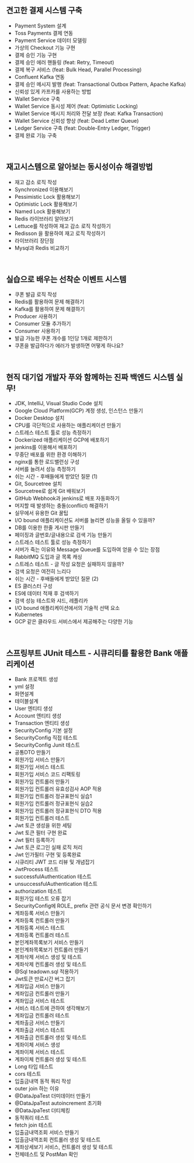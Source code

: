 ## 견고한 결제 시스템 구축
- Payment System 설계
- Toss Payments 결제 연동
- Payment Service 데이터 모델링
- 가상의 Checkout 기능 구현
- 결제 승인 기능 구현
- 결제 승인 에러 핸들링 (feat: Retry, Timeout)
- 결제 복구 서비스 (feat: Bulk Head, Parallel Processing)
- Confluent Kafka 연동
- 결제 승인 메시지 발행 (feat: Transactional Outbox Pattern, Apache Kafka)
- 신뢰성 있게 카프카를 사용하는 방법
- Wallet Service 구축
- Wallet Service 동시성 제어 (feat: Optimistic Locking)
- Wallet Service 메시지 처리와 전달 보장 (feat: Kafka Transaction)
- Wallet Service 신뢰성 향상 (feat: Dead Letter Queue)
- Ledger Service 구축 (feat: Double-Entry Ledger, Trigger)
- 결제 완료 기능 구축

<br>

## 재고시스템으로 알아보는 동시성이슈 해결방법
- 재고 감소 로직 작성
- Synchronized 이용해보기
- Pessimistic Lock 활용해보기
- Optimistic Lock 활용해보기
- Named Lock 활용해보기
- Redis 라이브러리 알아보기
- Lettuce를 작성하여 재고 감소 로직 작성하기
- Redisson 을 활용하여 재고 로직 작성하기
- 라이브러리 장단점
- Mysql과 Redis 비교하기

<br>

## 실습으로 배우는 선착순 이벤트 시스템
- 쿠폰 발급 로직 작성
- Redis를 활용하여 문제 해결하기
- Kafka를 활용하여 문제 해결하기
- Producer 사용하기
- Consumer 모듈 추가하기
- Consumer 사용하기
- 발급 가능한 쿠폰 개수를 1인당 1개로 제한하기
- 쿠폰을 발급하다가 에러가 발생하면 어떻게 하나요?

<br>

## 현직 대기업 개발자 푸와 함께하는 진짜 백엔드 시스템 실무!
- JDK, IntelliJ, Visual Studio Code 설치
- Google Cloud Platform(GCP) 계정 생성, 인스턴스 만들기
- Docker Desktop 설치
- CPU를 극단적으로 사용하는 애플리케이션 만들기
- 스트레스 테스트 툴로 성능 측정하기
- Dockerized 애플리케이션 GCP에 배포하기
- jenkins를 이용해서 배포하기
- 무중단 배포를 위한 환경 이해하기
- nginx를 통한 로드밸런싱 구성
- 서버를 늘려서 성능 측정하기
- 쉬는 시간 - 후배들에게 받았던 질문 (1)
- Git, Sourcetree 설치
- Sourcetree로 쉽게 Git 배워보기
- GitHub Webhook과 jenkins로 배포 자동화하기
- 머지할 때 발생하는 충돌(conflict) 해결하기
- 실무에서 유용한 Git 꿀팁
- I/O bound 애플리케이션도 서버를 늘리면 성능을 올릴 수 있을까?
- DB를 이용한 한줄 게시판 만들기
- 페이징과 글번호/글내용으로 검색 기능 만들기
- 스트레스 테스트 툴로 성능 측정하기
- 서버가 죽는 이유와 Message Queue를 도입하여 얻을 수 있는 장점
- RabbitMQ 도입과 글 목록 캐싱
- 스트레스 테스트 - 글 작성 요청은 실패하지 않을까?
- 검색 요청은 여전히 느리다
- 쉬는 시간 - 후배들에게 받았던 질문 (2)
- ES 클러스터 구성
- ES에 데이터 적재 후 검색하기
- 검색 성능 테스트와 샤드, 레플리카
- I/O bound 애플리케이션에서의 기술적 선택 요소
- Kubernetes
- GCP 같은 클라우드 서비스에서 제공해주는 다양한 기능

<br>

## 스프링부트 JUnit 테스트 - 시큐리티를 활용한 Bank 애플리케이션
- Bank 프로젝트 생성
- yml 설정
- 화면설계
- 테이블설계
- User 엔티티 생성
- Account 엔티티 생성
- Transaction 엔티티 생성
- SecurityConfig 기본 설정
- SecurityConfig 직접 테스트
- SecurityConfig Junit 테스트
- 공통DTO 만들기
- 회원가입 서비스 만들기
- 회원가입 서비스 테스트
- 회원가입 서비스 코드 리팩토링
- 회원가입 컨트롤러 만들기
- 회원가입 컨트롤러 유효성검사 AOP 적용
- 회원가입 컨트롤러 정규표현식 실습1
- 회원가입 컨트롤러 정규표현식 실습2
- 회원가입 컨트롤러 정규표현식 DTO 적용
- 회원가입 컨트롤러 테스트
- Jwt 토큰 생성을 위한 세팅
- Jwt 토큰 필터 구현 완료
- Jwt 필터 등록하기
- Jwt 토큰 로그인 실패 로직 처리
- Jwt 인가필터 구현 및 등록완료
- 시큐리티 JWT 코드 리뷰 및 개념잡기
- JwtProcess 테스트
- successfulAuthentication 테스트
- unsuccessfulAuthentication 테스트
- authorization 테스트
- 회원가입 테스트 오류 잡기
- SecurityConfig에 ROLE_ prefix 관련 공식 문서 변경 확인하기
- 계좌등록 서비스 만들기
- 계좌등록 컨트롤러 만들기
- 계좌등록 서비스 테스트
- 계좌등록 컨트롤러 테스트
- 본인계좌목록보기 서비스 만들기
- 본인계좌목록보기 컨트롤러 만들기
- 계좌삭제 서비스 생성 및 테스트
- 계좌삭제 컨트롤러 생성 및 테스트
- @Sql teadown.sql 적용하기
- Jwt토큰 만료시간 버그 잡기
- 계좌입금 서비스 만들기
- 계좌입금 컨트롤러 만들기
- 계좌입금 서비스 테스트
- 서비스 테스트에 관하여 생각해보기
- 계좌입금 컨트롤러 테스트
- 계좌출금 서비스 만들기
- 계좌출금 서비스 테스트
- 계좌출금 컨트롤러 생성 및 테스트
- 계좌이체 서비스 생성
- 계좌이체 서비스 테스트
- 계좌이체 컨트롤러 생성 및 테스트
- Long 타입 테스트
- cors 테스트
- 입출금내역 동적 쿼리 작성
- outer join 하는 이유
- @DataJpaTest 더미데이터 만들기
- @DataJpaTest autoincrement 초기화
- @DataJpaTest 더티체킹
- 동적쿼리 테스트
- fetch join 테스트
- 입출금내역조회 서비스 만들기
- 입출금내역조회 컨트롤러 생성 및 테스트
- 계좌상세보기 서비스, 컨트롤러 생성 및 테스트
- 전체테스트 및 PostMan 확인
